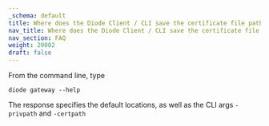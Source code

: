 ```yaml
---
_schema: default
title: Where does the Diode Client / CLI save the certificate file path and key path?
nav_title: Where does the Diode Client / CLI save the certificate file path and key path?
nav_section: FAQ
weight: 20002
draft: false
---
```

From the command line, type

`diode gateway --help`

The response specifies the default locations, as well as the CLI args `-privpath` and `-certpath`